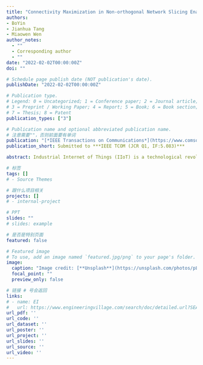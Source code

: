 ```yaml
---
title: "Connectivity Maximization in Non-orthogonal Network Slicing Enabled Industrial Internet-of-Things with Multiple Services"
authors:
- BoYin
- Jianhua Tang
- Miaowen Wen
author_notes:
  - ""
  - Corresponding author
  - ""
date: "2022-02-02T00:00:00Z"
doi: ""

# Schedule page publish date (NOT publication's date).
publishDate: "2022-02-02T00:00:00Z"

# Publication type.
# Legend: 0 = Uncategorized; 1 = Conference paper; 2 = Journal article;
# 3 = Preprint / Working Paper; 4 = Report; 5 = Book; 6 = Book section;
# 7 = Thesis; 8 = Patent
publication_types: ["3"]

# Publication name and optional abbreviated publication name.
# 注意需要""，否则前面要有单词
publication: "[*IEEE Transactions on Communications*](https://www.comsoc.org/publications/journals/ieee-tcom)"
publication_short: Submitted to ***IEEE TCOM (JCR Q1, IF:5.083)***

abstract: Industrial Internet of Things (IIoT) is a technological revolution that is profoundly reshaping the visage of industry. Facing the explosively increasing number of multi-service devices, traditional industrial network technology is no longer applicable. The advent of the fifth generation (5G) wireless networks brings unprecedented possibilities for deploying the anticipated IIoT. To address the two main issues, i.e., connection density and multi-service requirements, in 5G empowered IIoT, we consider the non-orthogonal network slicing in this work. In particular, we jointly utilize network slicing to incorporate different types of services and exploit non-orthogonal multiple access (NOMA) to enhance the connection density. We formulate the connectivity maximization problem with joint sub-carrier association and power allocation as a mixed-integer nonlinear programming (MINLP). To tackle the intractable MINLP, we first transform it into a mixed-integer linear programming (MILP) and then simplify the MILP into an integer linear programming (ILP) by developing a simple yet effective pairing guideline. In order to further reduce the computational complexity, we then propose the alternating selection best-effort pairing (AS-BEP) algorithm with low complexity to solve the ILP effectively. Our analyses are supplemented by comprehensive simulation results that illustrate the performance superiority of the proposed algorithms to the benchmark schemes.

# 标签
tags: []
# - Source Themes

# 跟什么项目相关
projects: []
# - internal-project

# PPT
slides: ""
# slides: example

# 是否是特别页面
featured: false

# Featured image
# To use, add an image named `featured.jpg/png` to your page's folder. 
image:
  caption: "Image credit: [**Unsplash**](https://unsplash.com/photos/pLCdAaMFLTE)"
  focal_point: ""
  preview_only: false

# 链接 # 号会返回
links:
# - name: EI
#   url: https://www.engineeringvillage.com/search/doc/detailed.url?SEARCHID=f57751e660bd47a192fecf2f5c34afb4&usageZone=resultslist&usageOrigin=searchresults&pageType=quickSearch&searchtype=quickSearch&CID=quickSearchDetailedFormat&DOCINDEX=1&database=1&format=quickSearchDetailedFormat&tagscope=&displayPagination=yes
url_pdf: ''
url_code: ''
url_dataset: ''
url_poster: ''
url_project: ''
url_slides: ''
url_source: ''
url_video: ''
---
```


<!-- {{% callout note %}}
Click the *Cite* button above to demo the feature to enable visitors to import publication metadata into their reference management software.
{{% /callout %}}

{{% callout note %}}
Create your slides in Markdown - click the *Slides* button to check out the example.
{{% /callout %}}

Supplementary notes can be added here, including [code, math, and images](https://wowchemy.com/docs/writing-markdown-latex/). -->

